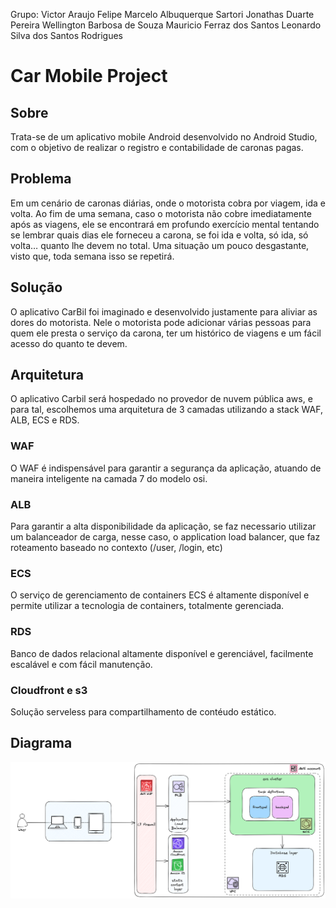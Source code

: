 Grupo:
Victor Araujo
Felipe Marcelo Albuquerque Sartori
Jonathas Duarte Pereira
Wellington Barbosa de Souza
Mauricio Ferraz dos Santos
Leonardo Silva dos Santos Rodrigues


# Car Mobile Project
## Sobre
Trata-se de um aplicativo mobile Android desenvolvido no Android Studio, com o objetivo de realizar o registro e contabilidade de caronas pagas.
## Problema
Em um cenário de caronas diárias, onde o motorista cobra por viagem, ida e volta. Ao fim de uma semana, caso o motorista não cobre imediatamente após as viagens, ele se encontrará em profundo exercício mental tentando se lembrar quais dias ele forneceu a carona, se foi ida e volta, só ida, só volta… quanto lhe devem no total. Uma situação um pouco desgastante, visto que, toda semana isso se repetirá. 
## Solução
O aplicativo CarBil foi imaginado e desenvolvido justamente para aliviar as dores do motorista. Nele o motorista pode adicionar várias pessoas para quem ele presta o serviço da carona, ter um histórico de viagens e um fácil acesso do quanto te devem.
## Arquitetura
O aplicativo Carbil será hospedado no provedor de nuvem pública aws, e para tal, escolhemos uma arquitetura de 3 camadas utilizando a stack WAF, ALB, ECS e RDS.
### WAF
O WAF é indispensável para garantir a segurança da aplicação, atuando de maneira inteligente na camada 7 do modelo osi.
### ALB
Para garantir a alta disponibilidade da aplicação, se faz necessario utilizar um balanceador de carga, nesse caso, o application load balancer, que faz roteamento baseado no contexto (/user, /login, etc) 
### ECS
O serviço de gerenciamento de containers ECS é altamente disponível e permite utilizar a tecnologia de containers, totalmente gerenciada.
### RDS
Banco de dados relacional altamente disponível e gerenciável, facilmente escalável e com fácil manutenção.
### Cloudfront e s3
Solução serveless para compartilhamento de contéudo estático.
## Diagrama
![Diagrama](img/projeto-mobile.png)
